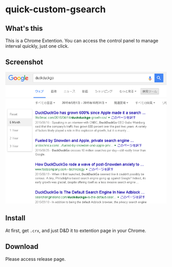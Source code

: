 # quick-custom-gsearch

## What's this

This is a Chrome Extention.
You can access the control panel to manage interval quickly, just one click.

## Screenshot

![Screenshot](./capture.png)

## Install

At first, get `.crx`, and just D&D it to extention page in your Chrome.

## Download

Please access release page.
